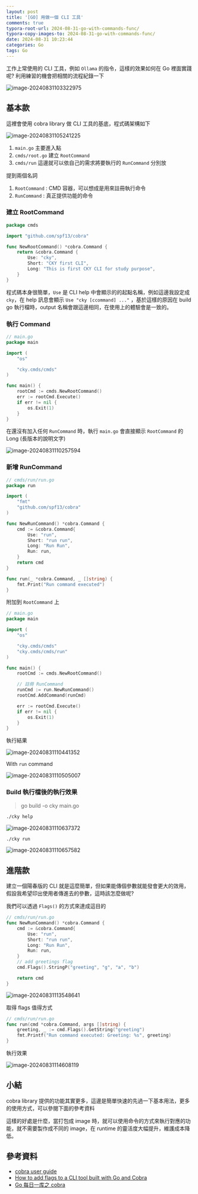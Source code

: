 ```yaml
---
layout: post
title: '[GO] 用做一個 CLI 工具'
comments: true
typora-root-url: 2024-08-31-go-with-commands-func/
typora-copy-images-to: 2024-08-31-go-with-commands-func/
date: 2024-08-31 10:23:44
categories: Go
tags: Go
---
```


工作上常使用的 CLI 工具，例如 `Ollama` 的指令，這樣的效果如何在 Go 裡面實踐呢? 利用練習的機會把相關的流程紀錄一下

![image-20240831103322975](image-20240831103322975.png)



<!-- more -->

## 基本款

這裡會使用 cobra library 做 CLI 工具的基底，程式碼架構如下

![image-20240831105241225](image-20240831105241225.png)

1. `main.go`  主要進入點
2. `cmds/root.go` 建立 `RootCommand`
3. `cmds/run` 這邊就可以依自己的需求將要執行的 `RunCommand` 分別放

提到兩個名詞

1. `RootCommand` : CMD 容器，可以想成是用來註冊執行命令
2. `RunCommand` : 真正提供功能的命令

### 建立 RootCommand

```go
package cmds

import "github.com/spf13/cobra"

func NewRootCommand() *cobra.Command {
	return &cobra.Command {
		Use: "cky",
		Short: "CKY first CLI",
		Long: "This is first CKY CLI for study purpose",
	}
}
```

程式碼本身很簡單，`Use` 是 CLI help 中會顯示的的起點名稱，例如這邊我設定成 `cky`，在 help 訊息會顯示 `Use "cky [ccommand] ..."` ，基於這樣的原因在 build go 執行檔時，output 名稱會跟這邊相同，在使用上的體驗會是一致的。

### 執行 Command

```go
// main.go
package main

import (
	"os"

	"cky.cmds/cmds"
)

func main() {
	rootCmd := cmds.NewRootCommand()
	err := rootCmd.Execute()
	if err != nil {
		os.Exit(1)
	}
}
```

在還沒有加入任何 `RunCommand` 時，執行 `main.go` 會直接顯示 `RootCommand` 的 Long (長版本的說明文字)

![image-20240831110257594](image-20240831110257594.png)

### 新增 RunCommand

```go
// cmds/run/run.go
package run

import (
	"fmt"
	"github.com/spf13/cobra"
)

func NewRunCommand() *cobra.Command {
	cmd := &cobra.Command{
		Use: "run",
		Short: "run run",
		Long: "Run Run",
		Run: run,
	}
	return cmd
}

func run(_ *cobra.Command, _ []string) {
	fmt.Print("Run command executed")
}
```

附加到 `RootCommand` 上 

```go
// main.go
package main

import (
	"os"

	"cky.cmds/cmds"
	"cky.cmds/cmds/run"
)

func main() {
	rootCmd := cmds.NewRootCommand()

    // 註冊 RunCommand
	runCmd := run.NewRunCommand()
	rootCmd.AddCommand(runCmd)

	err := rootCmd.Execute()
	if err != nil {
		os.Exit(1)
	}
}
```

執行結果

![image-20240831110441352](image-20240831110441352.png)

With `run` command

![image-20240831110505007](image-20240831110505007.png)

### Build 執行檔後的執行效果

> go build -o cky main.go

```bash
./cky help
```

![image-20240831110637372](image-20240831110637372.png)

```bash
./cky run
```

![image-20240831110657582](image-20240831110657582.png)

## 進階款

建立一個陽春版的 CLI 就是這麼簡單，但如果能傳個參數就能發會更大的效用，假設我希望印出使用者傳進去的參數，這時該怎麼做呢? 

我們可以透過 `Flags()` 的方式來達成這目的

```go
// cmds/run/run.go
func NewRunCommand() *cobra.Command {
	cmd := &cobra.Command{
		Use: "run",
		Short: "run run",
		Long: "Run Run",
		Run: run,
	}
    // add greetings flag
	cmd.Flags().StringP("greeting", "g", "a", "b")

	return cmd
}
```

![image-20240831113548641](image-20240831113548641.png)

取得 flags 值得方式

```go
// cmds/run/run.go
func run(cmd *cobra.Command, args []string) {
    greeting, _ := cmd.Flags().GetString("greeting")
	fmt.Printf("Run command executed: Greeting: %s", greeting)
}
```



執行效果

![image-20240831114608119](image-20240831114608119.png)

## 小結

cobra library 提供的功能其實更多，這邊是簡單快速的先過一下基本用法，更多的使用方式，可以參閱下面的參考資料

這樣的好處是什麼，當打包成 image 時，就可以使用命令的方式來執行對應的功能，就不需要製作成不同的 image，在 runtime 的靈活度大幅提升，維護成本降低。



## 參考資料

- [cobra user guide](https://github.com/spf13/cobra/blob/main/site/content/user_guide.md)
- [How to add flags to a CLI tool built with Go and Cobra](https://dev.to/divrhino/adding-flags-to-a-command-line-tool-built-with-go-and-cobra-34f1)
- [Go 每日一库之 cobra](https://darjun.github.io/2020/01/17/godailylib/cobra/)







